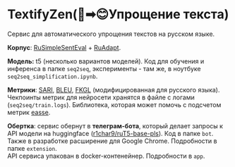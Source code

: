 # TextifyZen(🤬➡😊Упрощение текста)

Сервис для автоматического упрощения текстов на русском языке. 

**Корпус**: [RuSimpleSentEval](https://github.com/dialogue-evaluation/RuSimpleSentEval) + [RuAdapt](https://github.com/Digital-Pushkin-Lab/RuAdapt).


**Модель:** t5 (несколько вариантов моделей). 
Код для обучения и инференса в папке `seq2seq`, эксперименты - там же, в ноутбуке `seq2seq_simplification.ipynb`.

**Метрики**: [SARI](https://aclanthology.org/Q16-1029.pdf), [BLEU](http://aclanthology.lst.uni-saarland.de/P02-1040/), [FKGL](https://www.semanticscholar.org/paper/Derivation-of-New-Readability-Formulas-%28Automated-Kincaid-Fishburne/26d5981f7da4b508961aea01d53cd60e2202ff2d) (модифицированная для русского языка). 
Чекпоинты метрик для нейросети хранятся в файле с логами (`seq2seq/train.logs`).
Библиотека, которая может помочь с подсчетом метрик [easse](https://github.com/feralvam/easse.git).

**Обертка**: cервис обернут в **телеграм-бота**, который делает запросы к API модели на huggingface ([r1char9/ruT5-base-pls](https://api-inference.huggingface.co/models/r1char9/ruT5-base-pls)). 
Код в папке `bot`.
Также в разработке расширение для Google Chrome. Подробности в папке `extension`.  
API сервиса упакован в docker-контенейнер. Подробности в `app`.


